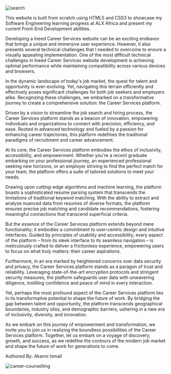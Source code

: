 
![search](https://github.com/Akanni23/Ineed-career-services/assets/133223758/d608146f-8b1d-4485-93d1-7ffc2f3754d9)

This website is built from scratch using HTML5 and CSS3 to showcase my Software Engineering learning progress at ALX Africa and present my current Front-End Development abilities.

Developing a Ineed Career Services website can be an exciting endeavor that brings a unique and immersive user experience. However, it also presents several technical challenges that I needed to overcome to ensure a visually appealing implementation. One of the most difficult technical challenges in Ineed Career Services website development is achieving optimal performance while maintaining compatibility across various devices and browsers.

In the dynamic landscape of today's job market, the quest for talent and opportunity is ever-evolving. Yet, navigating this terrain efficiently and effectively poses significant challenges for both job seekers and employers alike. Recognizing these challenges, we embarked on a transformative journey to create a comprehensive solution: the Career Services platform.

Driven by a vision to streamline the job search and hiring process, the Career Services platform stands as a beacon of innovation, empowering individuals and organizations to connect with precision, efficiency, and ease. Rooted in advanced technology and fueled by a passion for enhancing career trajectories, this platform redefines the traditional paradigms of recruitment and career advancement.

At its core, the Career Services platform embodies the ethos of inclusivity, accessibility, and empowerment. Whether you're a recent graduate embarking on your professional journey, an experienced professional seeking new horizons, or an employer striving to find the perfect match for your team, the platform offers a suite of tailored solutions to meet your needs.

Drawing upon cutting-edge algorithms and machine learning, the platform boasts a sophisticated resume parsing system that transcends the limitations of traditional keyword matching. With the ability to extract and analyze nuanced data from resumes of diverse formats, the platform ensures precise job matching and candidate recommendations, fostering meaningful connections that transcend superficial criteria.

But the essence of the Career Services platform extends beyond mere functionality; it embodies a commitment to user-centric design and intuitive interfaces. Guided by principles of usability and accessibility, every aspect of the platform – from its sleek interface to its seamless navigation – is meticulously crafted to deliver a frictionless experience, empowering users to focus on what truly matters: their career aspirations.

Furthermore, in an era marked by heightened concerns over data security and privacy, the Career Services platform stands as a paragon of trust and reliability. Leveraging state-of-the-art encryption protocols and stringent security measures, the platform safeguards user data with unwavering diligence, instilling confidence and peace of mind in every interaction.

Yet, perhaps the most profound aspect of the Career Services platform lies in its transformative potential to shape the future of work. By bridging the gap between talent and opportunity, the platform transcends geographical boundaries, industry silos, and demographic barriers, ushering in a new era of inclusivity, diversity, and innovation.

As we embark on this journey of empowerment and transformation, we invite you to join us in realizing the boundless possibilities of the Career Services platform. Together, let us embark on a voyage of discovery, growth, and success, as we redefine the contours of the modern job market and shape the future of work for generations to come.


Authored By: Akanni Ismail

![career-counselling](https://github.com/Akanni23/Ineed-career-services/assets/133223758/296e67cc-44aa-4e72-bb49-796be570bdef)

